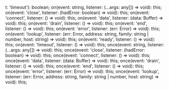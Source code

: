 t: 'timeout'): boolean;
        on(event: string, listener: (...args: any[]) => void): this;
        on(event: 'close', listener: (hadError: boolean) => void): this;
        on(event: 'connect', listener: () => void): this;
        on(event: 'data', listener: (data: Buffer) => void): this;
        on(event: 'drain', listener: () => void): this;
        on(event: 'end', listener: () => void): this;
        on(event: 'error', listener: (err: Error) => void): this;
        on(event: 'lookup', listener: (err: Error, address: string, family: string | number, host: string) => void): this;
        on(event: 'ready', listener: () => void): this;
        on(event: 'timeout', listener: () => void): this;
        once(event: string, listener: (...args: any[]) => void): this;
        once(event: 'close', listener: (hadError: boolean) => void): this;
        once(event: 'connect', listener: () => void): this;
        once(event: 'data', listener: (data: Buffer) => void): this;
        once(event: 'drain', listener: () => void): this;
        once(event: 'end', listener: () => void): this;
        once(event: 'error', listener: (err: Error) => void): this;
        once(event: 'lookup', listener: (err: Error, address: string, family: string | number, host: string) => void): this;
       